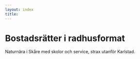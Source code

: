```yaml
---
layout: index
title:
---
```


# Bostadsrätter i radhusformat

Naturnära i Skåre med skolor och service, strax utanför Karlstad.